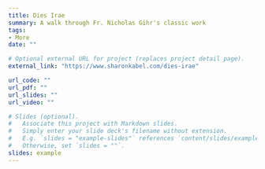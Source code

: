 ```yaml
---
title: Dies Irae
summary: A walk through Fr. Nicholas Gihr's classic work
tags:
- More
date: ""

# Optional external URL for project (replaces project detail page).
external_link: "https://www.sharonkabel.com/dies-irae"

url_code: ""
url_pdf: ""
url_slides: ""
url_video: ""

# Slides (optional).
#   Associate this project with Markdown slides.
#   Simply enter your slide deck's filename without extension.
#   E.g. `slides = "example-slides"` references `content/slides/example-slides.md`.
#   Otherwise, set `slides = ""`.
slides: example
---
```



